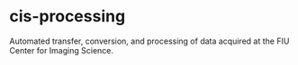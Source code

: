 # cis-processing
Automated transfer, conversion, and processing of data acquired at the FIU Center for Imaging Science.
